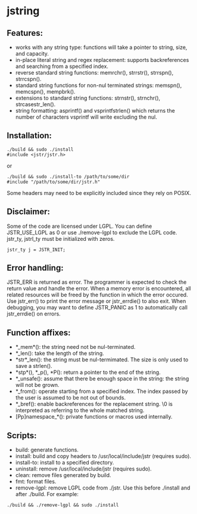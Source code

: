 # jstring

## Features:
- works with any string type: functions will take a pointer to string, size, and capacity.
- in-place literal string and regex replacement: supports backreferences and searching from a specified index.
- reverse standard string functions: memrchr\(\), strrstr\(\), strrspn\(\), strrcspn\(\).
- standard string functions for non-nul terminated strings: memspn\(\), memcspn\(\), mempbrk\(\).
- extensions to standard string functions: strnstr\(\), strnchr\(\), strcasestr\_len\(\).
- string formatting: asprintf\(\) and vsprintfstrlen\(\) which returns the number of characters vsprintf will write excluding the nul.

## Installation:

```
./build && sudo ./install
#include <jstr/jstr.h>
```

or

```
./build && sudo ./install-to /path/to/some/dir
#include "/path/to/some/dir/jstr.h"
```

Some headers may need to be explicitly included since they rely on POSIX.

## Disclaimer:
Some of the code are licensed under LGPL. You can define JSTR\_USE\_LGPL as 0 or use ./remove-lgpl to exclude the LGPL code.
jstr\_ty, jstrl\_ty must be initialized with zeros.

```
jstr_ty j = JSTR_INIT;
```

## Error handling:
JSTR\_ERR is returned as error. The programmer is expected to check the return value and handle the error.
When a memory error is encountered, all related resources will be freed by the function in which the error occured.
Use jstr\_err\(\) to print the error message or jstr\_errdie\(\) to also exit.
When debugging, you may want to define JSTR\_PANIC as 1 to automatically call jstr\_errdie\(\) on errors.

## Function affixes:
- \*\_mem\*\(\): the string need not be nul-terminated.
- \*\_len\(\): take the length of the string.
- \*str\*\_len\(\): the string must be nul-termimated. The size is only used to save a strlen\(\).
- \*stp\*\(\), \*\_p\(\), \*P\(\): return a pointer to the end of the string.
- \*\_unsafe\(\): assume that there be enough space in the string: the string will not be grown.
- \*\_from\(\): operate starting from a specified index.
The index passed by the user is assumed to be not out of bounds.
- \*\_bref\(\): enable backreferences for the replacement string.
\0 is interpreted as referring to the whole matched string.
- [Pp]namespace\_\*\(\): private functions or macros used internally.

## Scripts:
- build: generate functions.
- install: build and copy headers to /usr/local/include/jstr \(requires sudo\).
- install-to: install to a specified directory.
- uninstall: remove /usr/local/include/jstr \(requires sudo\).
- clean: remove files generated by build.
- fmt: format files.
- remove-lgpl: remove LGPL code from ./jstr. Use this before ./install and after ./build.
For example:

```
./build && ./remove-lgpl && sudo ./install
```
